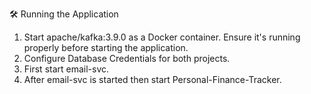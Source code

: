 🛠️ Running the Application
1. Start apache/kafka:3.9.0 as a Docker container. Ensure it's running properly before starting the application.
2. Configure Database Credentials for both projects.
3. First start email-svc.
4. After email-svc is started then start Personal-Finance-Tracker.



